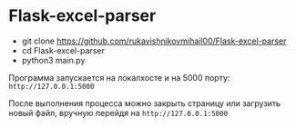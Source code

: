 # Flask-excel-parser

- git clone https://github.com/rukavishnikovmihail00/Flask-excel-parser
- cd Flask-excel-parser
- python3 main.py

Программа запускается на локалхосте и на 5000 порту:
`http://127.0.0.1:5000`

После выполнения процесса можно закрыть страницу или загрузить новый файл, вручную перейдя на `http://127.0.0.1:5000`
